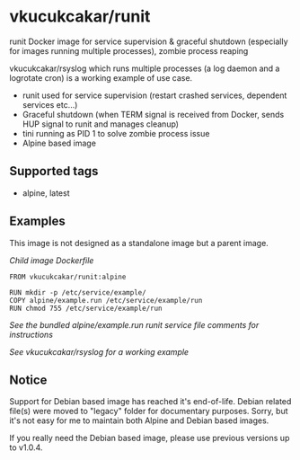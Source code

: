 # vkucukcakar/runit

runit Docker image for service supervision & graceful shutdown (especially for images running multiple processes), zombie process reaping

vkucukcakar/rsyslog which runs multiple processes (a log daemon and a logrotate cron) is a working example of use case.

* runit used for service supervision (restart crashed services, dependent services etc...)
* Graceful shutdown (when TERM signal is received from Docker, sends HUP signal to runit and manages cleanup)
* tini running as PID 1 to solve zombie process issue
* Alpine based image
  
## Supported tags

* alpine, latest

## Examples

This image is not designed as a standalone image but a parent image.

*Child image Dockerfile*

	FROM vkucukcakar/runit:alpine
	
	RUN mkdir -p /etc/service/example/
	COPY alpine/example.run /etc/service/example/run
	RUN chmod 755 /etc/service/example/run
	
*See the bundled alpine/example.run runit service file comments for instructions*

*See vkucukcakar/rsyslog for a working example*

## Notice

Support for Debian based image has reached it's end-of-life.
Debian related file(s) were moved to "legacy" folder for documentary purposes.
Sorry, but it's not easy for me to maintain both Alpine and Debian based images.

If you really need the Debian based image, please use previous versions up to v1.0.4.
